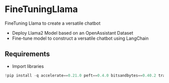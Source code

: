 # FineTuningLlama
FineTuning Llama to create a versatile chatbot 

- Deploy Llama2 Model based on an OpenAssistant Dataset
- Fine-tune model to construct a versatile chatbot using LangChain

## Requirements 

- Import libraries
```python
!pip install -q accelerate==0.21.0 peft==0.4.0 bitsandbytes==0.40.2 transformers==4.31.0 trl==0.4.7
```


